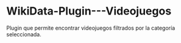 # WikiData-Plugin---Videojuegos
Plugin que permite encontrar videojuegos filtrados por la categoría seleccionada.
